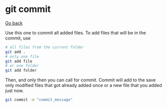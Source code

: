 # git commit

[Go back](../index.md#basic-usage)

Use this one to commit all added files. 
To add files that will be in the commit, use

```bash
# all files from the current folder
git add .
# only one file
git add file
# or one folder
git add folder
```

Then, and only then you can call for commit. Commit will
add to the save only modified files that got already
added once or a new file that you added just now.

```bash
git commit -m "commit_message"
```